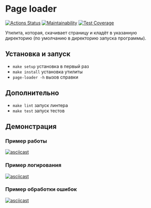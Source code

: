# Page loader

[![Actions Status](https://github.com/bondiano/js-testing-project-lvl1/workflows/hexlet-check/badge.svg)](https://github.com/bondiano/js-testing-project-lvl1/actions) [![Maintainability](https://api.codeclimate.com/v1/badges/8be78bd628343432b046/maintainability)](https://codeclimate.com/github/bondiano/backend-project-lvl3/maintainability) [![Test Coverage](https://api.codeclimate.com/v1/badges/8be78bd628343432b046/test_coverage)](https://codeclimate.com/github/bondiano/backend-project-lvl3/test_coverage)

Утилита, которая, скачивает страницу и кладёт в указанную директорию (по умолчанию в директорию запуска программы).

## Установка и запуск

* `make setup` установка в первый раз
* `make install` установка утилиты
* `page-loader -h` вызов справки

## Дополнительно

* `make lint` запуск линтера
* `make test` запуск тестов

## Демонстрация

### Пример работы

[![asciicast](https://asciinema.org/a/DHNtiYt0f3Lpo4NuC5SqKI1vx.svg)](https://asciinema.org/a/DHNtiYt0f3Lpo4NuC5SqKI1vx)

### Пример логирования

[![asciicast](https://asciinema.org/a/eddujQppW2uyj7KrPqMBN4lSz.svg)](https://asciinema.org/a/eddujQppW2uyj7KrPqMBN4lSz)

### Пример обработки ошибок

[![asciicast](https://asciinema.org/a/ETqiogLVbUcOzgxZRr29lA7rt.svg)](https://asciinema.org/a/ETqiogLVbUcOzgxZRr29lA7rt)